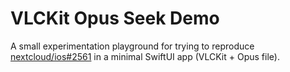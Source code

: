 # VLCKit Opus Seek Demo

A small experimentation playground for trying to reproduce [nextcloud/ios#2561](https://github.com/nextcloud/ios/issues/2561) in a minimal SwiftUI app (VLCKit + Opus file).
